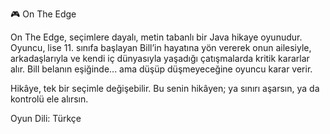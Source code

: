 🎮 On The Edge

On The Edge, seçimlere dayalı, metin tabanlı bir Java hikaye oyunudur. Oyuncu, lise 11. sınıfa başlayan Bill’in hayatına yön vererek onun ailesiyle, arkadaşlarıyla ve kendi iç dünyasıyla 
yaşadığı çatışmalarda kritik kararlar alır. Bill belanın eşiğinde... ama düşüp düşmeyeceğine oyuncu karar verir.

Hikâye, tek bir seçimle değişebilir. Bu senin hikâyen; ya sınırı aşarsın, ya da kontrolü ele alırsın.

Oyun Dili: Türkçe